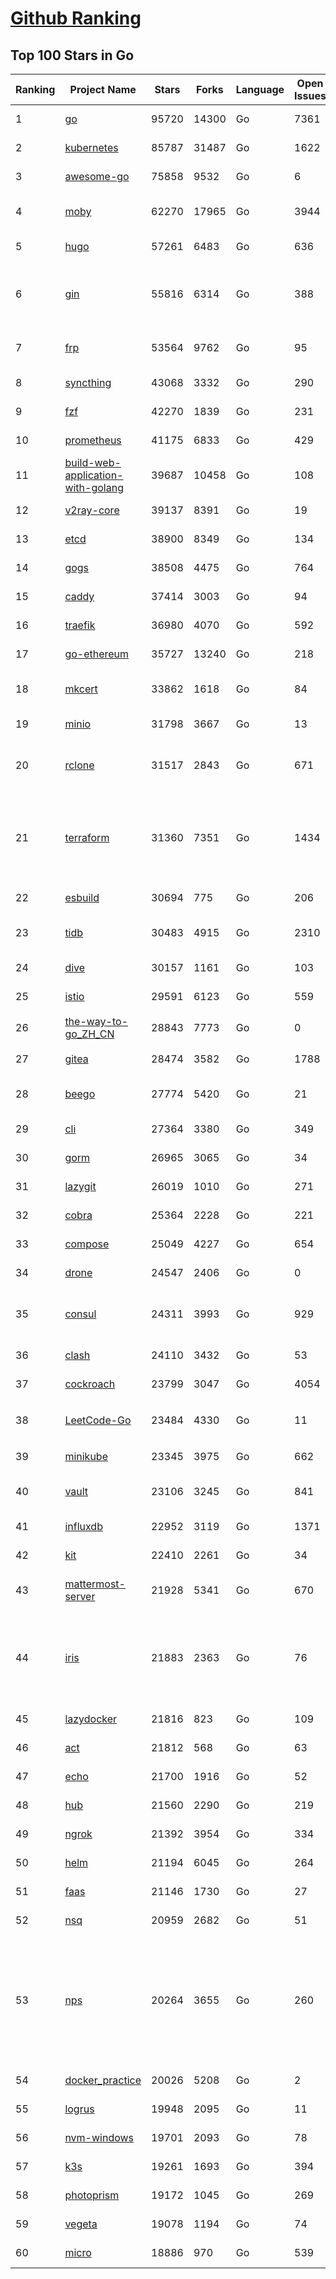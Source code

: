 [Github Ranking](../README.md)
==========

## Top 100 Stars in Go

| Ranking | Project Name | Stars | Forks | Language | Open Issues | Description | Last Commit |
| ------- | ------------ | ----- | ----- | -------- | ----------- | ----------- | ----------- |
| 1 | [go](https://github.com/golang/go) | 95720 | 14300 | Go | 7361 | The Go programming language | 2022-02-24T00:05:29Z |
| 2 | [kubernetes](https://github.com/kubernetes/kubernetes) | 85787 | 31487 | Go | 1622 | Production-Grade Container Scheduling and Management | 2022-02-24T02:42:47Z |
| 3 | [awesome-go](https://github.com/avelino/awesome-go) | 75858 | 9532 | Go | 6 | A curated list of awesome Go frameworks, libraries and software | 2022-02-23T00:52:31Z |
| 4 | [moby](https://github.com/moby/moby) | 62270 | 17965 | Go | 3944 | Moby Project - a collaborative project for the container ecosystem to assemble container-based systems | 2022-02-24T02:57:00Z |
| 5 | [hugo](https://github.com/gohugoio/hugo) | 57261 | 6483 | Go | 636 | The world’s fastest framework for building websites. | 2022-02-23T21:51:58Z |
| 6 | [gin](https://github.com/gin-gonic/gin) | 55816 | 6314 | Go | 388 | Gin is a HTTP web framework written in Go (Golang). It features a Martini-like API with much better performance -- up to 40 times faster. If you need smashing performance, get yourself some Gin. | 2022-02-16T11:40:44Z |
| 7 | [frp](https://github.com/fatedier/frp) | 53564 | 9762 | Go | 95 | A fast reverse proxy to help you expose a local server behind a NAT or firewall to the internet. | 2022-02-23T13:37:12Z |
| 8 | [syncthing](https://github.com/syncthing/syncthing) | 43068 | 3332 | Go | 290 | Open Source Continuous File Synchronization | 2022-02-23T20:07:16Z |
| 9 | [fzf](https://github.com/junegunn/fzf) | 42270 | 1839 | Go | 231 | :cherry_blossom: A command-line fuzzy finder | 2022-02-23T06:39:10Z |
| 10 | [prometheus](https://github.com/prometheus/prometheus) | 41175 | 6833 | Go | 429 | The Prometheus monitoring system and time series database. | 2022-02-23T22:01:17Z |
| 11 | [build-web-application-with-golang](https://github.com/astaxie/build-web-application-with-golang) | 39687 | 10458 | Go | 108 | A golang ebook intro how to build a web with golang | 2022-02-02T03:40:36Z |
| 12 | [v2ray-core](https://github.com/v2ray/v2ray-core) | 39137 | 8391 | Go | 19 | A platform for building proxies to bypass network restrictions. | 2022-02-16T03:01:58Z |
| 13 | [etcd](https://github.com/etcd-io/etcd) | 38900 | 8349 | Go | 134 | Distributed reliable key-value store for the most critical data of a distributed system | 2022-02-24T01:12:03Z |
| 14 | [gogs](https://github.com/gogs/gogs) | 38508 | 4475 | Go | 764 | Gogs is a painless self-hosted Git service | 2022-02-21T15:28:17Z |
| 15 | [caddy](https://github.com/caddyserver/caddy) | 37414 | 3003 | Go | 94 | Fast, multi-platform web server with automatic HTTPS | 2022-02-23T21:21:34Z |
| 16 | [traefik](https://github.com/traefik/traefik) | 36980 | 4070 | Go | 592 | The Cloud Native Application Proxy | 2022-02-23T14:44:35Z |
| 17 | [go-ethereum](https://github.com/ethereum/go-ethereum) | 35727 | 13240 | Go | 218 | Official Go implementation of the Ethereum protocol | 2022-02-23T23:54:50Z |
| 18 | [mkcert](https://github.com/FiloSottile/mkcert) | 33862 | 1618 | Go | 84 | A simple zero-config tool to make locally trusted development certificates with any names you'd like. | 2022-02-20T19:58:21Z |
| 19 | [minio](https://github.com/minio/minio) | 31798 | 3667 | Go | 13 | High Performance, Kubernetes Native Object Storage | 2022-02-24T02:54:43Z |
| 20 | [rclone](https://github.com/rclone/rclone) | 31517 | 2843 | Go | 671 | "rsync for cloud storage" - Google Drive, S3, Dropbox, Backblaze B2, One Drive, Swift, Hubic, Wasabi, Google Cloud Storage, Yandex Files | 2022-02-23T19:52:38Z |
| 21 | [terraform](https://github.com/hashicorp/terraform) | 31360 | 7351 | Go | 1434 | Terraform enables you to safely and predictably create, change, and improve infrastructure. It is an open source tool that codifies APIs into declarative configuration files that can be shared amongst team members, treated as code, edited, reviewed, and versioned. | 2022-02-24T00:12:51Z |
| 22 | [esbuild](https://github.com/evanw/esbuild) | 30694 | 775 | Go | 206 | An extremely fast JavaScript and CSS bundler and minifier | 2022-02-23T15:38:59Z |
| 23 | [tidb](https://github.com/pingcap/tidb) | 30483 | 4915 | Go | 2310 | TiDB is an open source distributed HTAP database compatible with the MySQL protocol  | 2022-02-24T03:01:11Z |
| 24 | [dive](https://github.com/wagoodman/dive) | 30157 | 1161 | Go | 103 | A tool for exploring each layer in a docker image | 2022-02-17T15:39:57Z |
| 25 | [istio](https://github.com/istio/istio) | 29591 | 6123 | Go | 559 | Connect, secure, control, and observe services. | 2022-02-24T02:27:57Z |
| 26 | [the-way-to-go_ZH_CN](https://github.com/unknwon/the-way-to-go_ZH_CN) | 28843 | 7773 | Go | 0 | 《The Way to Go》中文译本，中文正式名《Go 入门指南》 | 2022-02-23T09:24:43Z |
| 27 | [gitea](https://github.com/go-gitea/gitea) | 28474 | 3582 | Go | 1788 | Git with a cup of tea, painless self-hosted git service | 2022-02-24T02:04:40Z |
| 28 | [beego](https://github.com/beego/beego) | 27774 | 5420 | Go | 21 | beego is an open-source, high-performance web framework for the Go programming language. | 2022-02-22T09:43:06Z |
| 29 | [cli](https://github.com/cli/cli) | 27364 | 3380 | Go | 349 | GitHub’s official command line tool | 2022-02-23T17:25:46Z |
| 30 | [gorm](https://github.com/go-gorm/gorm) | 26965 | 3065 | Go | 34 | The fantastic ORM library for Golang, aims to be developer friendly | 2022-02-24T02:21:27Z |
| 31 | [lazygit](https://github.com/jesseduffield/lazygit) | 26019 | 1010 | Go | 271 | simple terminal UI for git commands | 2022-02-23T09:02:45Z |
| 32 | [cobra](https://github.com/spf13/cobra) | 25364 | 2228 | Go | 221 | A Commander for modern Go CLI interactions | 2022-02-23T18:08:34Z |
| 33 | [compose](https://github.com/docker/compose) | 25049 | 4227 | Go | 654 | Define and run multi-container applications with Docker | 2022-02-23T18:04:48Z |
| 34 | [drone](https://github.com/harness/drone) | 24547 | 2406 | Go | 0 | Drone is a Container-Native, Continuous Delivery Platform | 2022-02-23T16:28:39Z |
| 35 | [consul](https://github.com/hashicorp/consul) | 24311 | 3993 | Go | 929 | Consul is a distributed, highly available, and data center aware solution to connect and configure applications across dynamic, distributed infrastructure. | 2022-02-24T02:59:56Z |
| 36 | [clash](https://github.com/Dreamacro/clash) | 24110 | 3432 | Go | 53 | A rule-based tunnel in Go. | 2022-02-23T03:22:46Z |
| 37 | [cockroach](https://github.com/cockroachdb/cockroach) | 23799 | 3047 | Go | 4054 | CockroachDB - the open source, cloud-native distributed SQL database. | 2022-02-24T02:49:06Z |
| 38 | [LeetCode-Go](https://github.com/halfrost/LeetCode-Go) | 23484 | 4330 | Go | 11 | ✅ Solutions to LeetCode by Go, 100% test coverage, runtime beats 100% / LeetCode 题解 | 2022-02-22T07:07:06Z |
| 39 | [minikube](https://github.com/kubernetes/minikube) | 23345 | 3975 | Go | 662 | Run Kubernetes locally | 2022-02-24T01:10:13Z |
| 40 | [vault](https://github.com/hashicorp/vault) | 23106 | 3245 | Go | 841 | A tool for secrets management, encryption as a service, and privileged access management | 2022-02-24T02:53:06Z |
| 41 | [influxdb](https://github.com/influxdata/influxdb) | 22952 | 3119 | Go | 1371 | Scalable datastore for metrics, events, and real-time analytics | 2022-02-23T22:48:32Z |
| 42 | [kit](https://github.com/go-kit/kit) | 22410 | 2261 | Go | 34 | A standard library for microservices. | 2022-02-14T18:26:32Z |
| 43 | [mattermost-server](https://github.com/mattermost/mattermost-server) | 21928 | 5341 | Go | 670 | Mattermost is an open source platform for secure collaboration across the entire software development lifecycle. | 2022-02-24T00:49:53Z |
| 44 | [iris](https://github.com/kataras/iris) | 21883 | 2363 | Go | 76 | The fastest HTTP/2 Go Web Framework. AWS Lambda, gRPC, MVC, Unique Router, Websockets, Sessions, Test suite, Dependency Injection and more. A true successor of expressjs and laravel \| 谢谢 https://github.com/kataras/iris/issues/1329 \| | 2022-02-21T20:50:29Z |
| 45 | [lazydocker](https://github.com/jesseduffield/lazydocker) | 21816 | 823 | Go | 109 | The lazier way to manage everything docker | 2022-02-22T07:30:06Z |
| 46 | [act](https://github.com/nektos/act) | 21812 | 568 | Go | 63 | Run your GitHub Actions locally 🚀 | 2022-02-23T15:50:10Z |
| 47 | [echo](https://github.com/labstack/echo) | 21700 | 1916 | Go | 52 | High performance, minimalist Go web framework | 2022-02-23T18:19:08Z |
| 48 | [hub](https://github.com/github/hub) | 21560 | 2290 | Go | 219 | A command-line tool that makes git easier to use with GitHub. | 2022-02-23T17:17:55Z |
| 49 | [ngrok](https://github.com/inconshreveable/ngrok) | 21392 | 3954 | Go | 334 | Introspected tunnels to localhost | 2021-12-16T15:44:31Z |
| 50 | [helm](https://github.com/helm/helm) | 21194 | 6045 | Go | 264 | The Kubernetes Package Manager | 2022-02-23T11:51:28Z |
| 51 | [faas](https://github.com/openfaas/faas) | 21146 | 1730 | Go | 27 | OpenFaaS - Serverless Functions Made Simple | 2022-02-22T18:45:48Z |
| 52 | [nsq](https://github.com/nsqio/nsq) | 20959 | 2682 | Go | 51 | A realtime distributed messaging platform | 2022-01-06T05:16:54Z |
| 53 | [nps](https://github.com/ehang-io/nps) | 20264 | 3655 | Go | 260 | 一款轻量级、高性能、功能强大的内网穿透代理服务器。支持tcp、udp、socks5、http等几乎所有流量转发，可用来访问内网网站、本地支付接口调试、ssh访问、远程桌面，内网dns解析、内网socks5代理等等……，并带有功能强大的web管理端。a lightweight, high-performance, powerful intranet penetration proxy server, with a powerful web management terminal. | 2022-01-23T10:48:35Z |
| 54 | [docker_practice](https://github.com/yeasy/docker_practice) | 20026 | 5208 | Go | 2 | Learn and understand Docker technologies, with real DevOps practice! | 2022-02-16T19:50:56Z |
| 55 | [logrus](https://github.com/sirupsen/logrus) | 19948 | 2095 | Go | 11 | Structured, pluggable logging for Go. | 2022-01-29T15:11:06Z |
| 56 | [nvm-windows](https://github.com/coreybutler/nvm-windows) | 19701 | 2093 | Go | 78 | A node.js version management utility for Windows. Ironically written in Go. | 2022-02-01T19:33:47Z |
| 57 | [k3s](https://github.com/k3s-io/k3s) | 19261 | 1693 | Go | 394 | Lightweight Kubernetes | 2022-02-23T22:14:38Z |
| 58 | [photoprism](https://github.com/photoprism/photoprism) | 19172 | 1045 | Go | 269 | Photos App powered by Go and Google TensorFlow 🌈 ✨ | 2022-02-23T15:03:52Z |
| 59 | [vegeta](https://github.com/tsenart/vegeta) | 19078 | 1194 | Go | 74 | HTTP load testing tool and library. It's over 9000! | 2022-02-15T05:22:49Z |
| 60 | [micro](https://github.com/zyedidia/micro) | 18886 | 970 | Go | 539 | A modern and intuitive terminal-based text editor | 2022-02-22T09:31:37Z |

